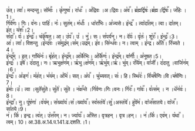 

  
उ꣢त्। त्वा꣣। मन्दन्तु। सो꣡माः꣢꣯ । कृ꣣णुष्व꣢। रा꣡धः꣢꣯ । अ꣣द्रिवः ।अ।द्रिवः। अ꣡व꣢꣯। ब्र꣣ह्मद्वि꣡षः꣢।ब्र꣣ह्म।द्वि꣡षः꣢꣯। ज꣣हिः ।1।  
गि꣡र्व꣢꣯णः। गिः। व꣣नः। पाहि꣢। नः꣣। सुत꣢म्। म꣡धोः꣢꣯ । धा꣡रा꣢꣯भिः। अ꣣ज्यसे। इ꣡न्द्र꣢꣯ । त्वा꣡दा꣢꣯तम्। त्वा। दा꣣तम्। इ꣢त्। य꣡शः꣢꣯।2।  
स꣡दा꣢꣯। वः꣣। इ꣡न्द्रः꣢꣯। च꣡र्कृ꣢꣯षत्। आ। उ꣡प꣢꣯। उ꣣ । नु꣢। सः। स꣣पर्य꣢न्। न। दे꣣वः꣢। वृ꣣तः꣢। शू꣡रः꣢꣯। इ꣡न्द्रः꣢꣯।3।  
आ꣢। त्वा꣣। विशन्तु ।इ꣡न्द꣢꣯वः ।स꣣मुद्र꣢म्।स꣣म्।उद्र꣢म्। इ꣣व। सि꣡न्ध꣢꣯वः। न। त्वाम् । इ꣣न्द्र। अ꣡ति꣢꣯। रि꣣च्यते ।4।  
इ꣡न्द्र꣢꣯म् । इत्। गा꣣थि꣡नः꣢। बृ꣣ह꣢त्। इ꣡न्द्र꣢꣯म्। आ꣣र्के꣡भिः। अ꣣र्कि꣡णः꣢। इ꣡न्द्र꣢꣯म्। वा꣡णीः꣢꣯। अ꣣नूषत।5।  
इ꣡न्द्रः꣢꣯ । इ꣣षे꣢। द꣣दातु। नः। ऋभुक्ष꣡ण꣢म्। ऋ꣣भु।क्ष꣡ण꣢꣯म्। ऋ꣣भु꣢म्।ऋ꣣। भु꣢म्। र꣣यि꣢म्। वा꣣जी꣢। द꣣दातु ।वाजि꣡न꣢म् ।6।  
इ꣡न्द्रः꣢꣯। अ꣣ङ्ग꣢। म꣣ह꣢त्। भ꣣य꣢म्। अ꣣भि꣢। सत्। अ꣡प꣢꣯ । चु꣣च्यवत्। सः꣢। हि। स्थि꣣रः꣢। वि꣡च꣢꣯र्षणिः।वि।च꣣र्षणिः।7।  
इ꣣माः꣢।उ꣣। त्वा ।सुते꣡सु꣢ते। सु꣣ते꣢। सु꣣ते । न꣡क्ष꣢꣯न्ते ।गि꣣र्वणः।गिः।वनः। गि꣡रः꣢꣯। गा꣡वः꣢꣯। व꣣त्स꣢म् । न ।धे꣣न꣡वः꣢। 8।  
इ꣡न्द्रा꣢꣯। नु। पू꣣ष꣡णा꣢ ।व꣣य꣢म्। स꣣ख्या꣡य꣢।स꣣।ख्या꣡य꣢꣯। स्व꣣स्त꣡ये꣢।सु꣣।अस्त꣡ये꣢। हु꣣वे꣡म꣢। वा꣡ज꣢꣯सातये। वा꣡ज꣢꣯। सा꣣तये।9।  
न꣢। कि꣣। इन्द्र। त्व꣢त्। उ꣡त्त꣢꣯रम्। न। ज्या꣡यः꣢꣯। अ꣣स्ति। वृत्रहन् । वृत्र।हन्। । न꣢।कि꣣। एव꣢म्। य꣡था꣢꣯ ।त्वम्। 10।
आ.38.अ.14.प.141.ढ.दशति.।1।  
